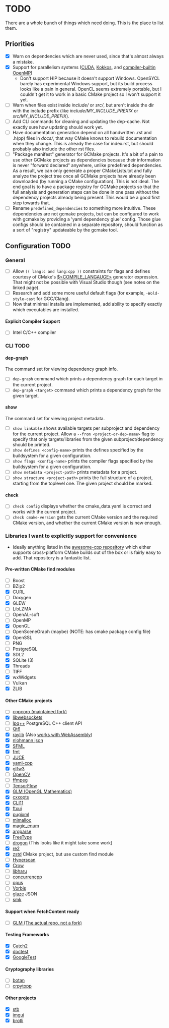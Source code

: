 # TODO

There are a whole bunch of things which need doing. This is the place to list them.

## Priorities

- [x] Warn on dependencies which are never used, since that's almost always a mistake.
- [x] Support for parallelism systems ([CUDA](https://developer.nvidia.com/cuda-toolkit), [Kokkos](https://github.com/kokkos/kokkos), and [compiler-builtin OpenMP](https://www.openmp.org/))
  - Don't support HIP because it doesn't support Windows. OpenSYCL barely has experimental Windows support, but its build process looks like a pain in general. OpenCL seems extremely portable, but I couldn't get it to work in a basic CMake project so I won't support it yet.
- [ ] Warn when files exist inside *include/* or *src/*, but aren't inside the dir with the include prefix
  (like *include/MY_INCLUDE_PREXIX* or *src/MY_INCLUDE_PREFIX*).
- [ ] Add CLI commands for cleaning and updating the dep-cache. Not exactly sure how updating should work yet.
- [ ] Have documentation generation depend on all handwritten .rst and .h(pp) files in *docs/*, that way
  CMake knows to rebuild documentation when they change. This is already the case for index.rst, but should
  probably also include the other rst files.
- [ ] "Package manifest" generator for GCMake projects. It's a bit of a pain to use other GCMake projects
  as dependencies because their information is never "forward declared" anywhere, unlike predefined dependencies.
  As a result, we can only generate a proper CMakeLists.txt and fully analyze the project tree once all GCMake
  projects have already been downloaded (by running a CMake configuration). This is not ideal. The end goal
  is to have a package registry for GCMake projects so that the full analysis and generation steps can be
  done in one pass without the dependency projects already being present. This would be a good first
  step towards that.
- [ ] Rename `predefined_dependencies` to something more intuitive. These dependencies are not gcmake
  projects, but can be configured to work with gcmake by providing a 'yaml dependency glue' config. Those
  glue configs should be contained in a separate repository, should function as a sort of "registry"
  updateable by the gcmake tool.

## Configuration TODO

### General

- [ ] Allow `(( lang:c and lang:cpp ))` constraints for flags and defines courtesy of CMake's
  [$<COMPILE_LANGAUGE>](https://cmake.org/cmake/help/latest/manual/cmake-generator-expressions.7.html#genex:COMPILE_LANGUAGE)
  generator expression. That might not be possible with Visual Studio though (see notes on the linked page).
- [ ] Research and add some more useful default flags (for example, `-Wold-style-cast` for GCC/Clang).
- [ ] Now that minimal installs are implemented, add ability to specify exactly which executables are installed.

#### Explicit Compiler Support

- [ ] Intel C/C++ compiler

### CLI TODO

#### dep-graph

The command set for viewing dependency graph info.

- [ ] `dep-graph` command which prints a dependency graph for each target in the current project.
- [ ] `dep-graph <target>` command which prints a dependency graph for the given target.

#### show

The command set for viewing project metadata.

- [ ] `show linkable` shows available targets per subproject and dependency for the current project.
        Allow a `--from <project-or-dep-name>` flag to specify that only targets/libraries from
        the given subproject/dependency should be printed.
- [ ] `show defines <config-name>` prints the defines specified by the buildsystem for a
        given configuration.
- [ ] `show flags <config-name>` prints the compiler flags specified by the buildsystem for
        a given configuration.
- [ ] `show metadata <project-path>` prints metadata for a project.
- [ ] `show structure <project-path>` prints the full structure of a project, starting from the toplevel
        one. The given project should be marked.

#### check

- [ ] `check config` displays whether the cmake_data.yaml is correct and works with the current project.
- [ ] `check cmake-version` gets the current CMake version and the required CMake version, and whether
        the current CMake version is new enough.

### Libraries I want to explicitly support for convenience

- Ideally anything listed in the [awesome-cpp repository](https://github.com/fffaraz/awesome-cpp) which either
  supports cross-platform CMake builds out of the box or is fairly easy to add. That repository is a fantastic
  list.

#### Pre-written CMake find modules

- [ ] Boost
- [ ] BZip2
- [x] CURL
- [ ] Doxygen
- [x] GLEW
- [ ] LibLZMA
- [ ] OpenAL-soft
- [ ] OpenMP
- [x] OpenGL
- [ ] OpenSceneGraph (maybe) (NOTE: has cmake package config file)
- [x] OpenSSL
- [ ] PNG
- [ ] PostgreSQL
- [x] SDL2
- [x] SQLite (3)
- [x] Threads
- [ ] TIFF
- [x] wxWidgets
- [ ] Vulkan
- [x] ZLIB

#### Other CMake projects

- [ ] [cppcoro (maintained fork)](https://github.com/andreasbuhr/cppcoro)
- [x] [libwebsockets](https://github.com/warmcat/libwebsockets)
- [ ] [lpq++](https://github.com/jtv/libpqxx) PostgreSQL C++ client API
- [ ] [Qt6](https://www.qt.io/product/qt6)
- [x] [raylib](https://github.com/raysan5/raylib) (Also [works with WebAssembly](https://github.com/raysan5/raylib/wiki/Working-for-Web-(HTML5)))
- [x] [nlohmann json](https://github.com/nlohmann/json)
- [x] [SFML](https://www.sfml-dev.org/)
- [x] [fmt](https://github.com/fmtlib/fmt)
- [ ] [JUCE](https://juce.com/)
- [x] [yaml-cpp](https://github.com/jbeder/yaml-cpp)
- [x] [glfw3](https://www.glfw.org/)
- [ ] [OpenCV](https://opencv.org/)
- [ ] [ffmpeg](https://www.ffmpeg.org/)
- [ ] [TensorFlow](https://www.tensorflow.org/)
- [x] [GLM (OpenGL Mathematics)](https://github.com/g-truc/glm)
- [x] [cxxopts](https://github.com/jarro2783/cxxopts)
- [x] [CLI11](https://github.com/CLIUtils/CLI11)
- [x] [ftxui](https://github.com/ArthurSonzogni/FTXUI)
- [x] [pugixml](https://github.com/zeux/pugixml)
- [ ] [mimalloc](https://github.com/microsoft/mimalloc)
- [x] [magic_enum](https://github.com/Neargye/magic_enum)
- [x] [argparse](https://github.com/p-ranav/argparse)
- [x] [FreeType](https://freetype.org/index.html)
- [ ] [drogon](https://github.com/drogonframework/drogon) (This looks like it might take some work)
- [x] [re2](https://github.com/google/re2)
- [x] [zstd](https://github.com/facebook/zstd) CMake project, but use custom find module
- [ ] [Hyperscan](https://github.com/intel/hyperscan)
- [x] [Crow](https://github.com/CrowCpp/Crow)
- [ ] [libharu](https://github.com/libharu/libharu)
- [ ] [concurrencpp](https://github.com/David-Haim/concurrencpp)
- [ ] [opus](https://opus-codec.org/)
- [ ] [Vorbis](https://xiph.org/vorbis/)
- [ ] [glaze](https://github.com/stephenberry/glaze) JSON
- [ ] [smk](https://github.com/ArthurSonzogni/smk)

#### Support when FetchContent ready

- [ ] [GLM (The actual repo, not a fork)](https://github.com/g-truc/glm)

#### Testing Frameworks

- [x] [Catch2](https://github.com/catchorg/Catch2)
- [x] [doctest](https://github.com/doctest/doctest)
- [x] [GoogleTest](https://github.com/google/googletest)

#### Cryptography libraries

- [ ] [botan](https://github.com/randombit/botan)
- [ ] [crpytopp](https://github.com/weidai11/cryptopp)

#### Other projects

- [x] [stb](https://github.com/nothings/stb)
- [x] [imgui](https://github.com/ocornut/imgui)
- [x] [brotli](https://github.com/google/brotli)
